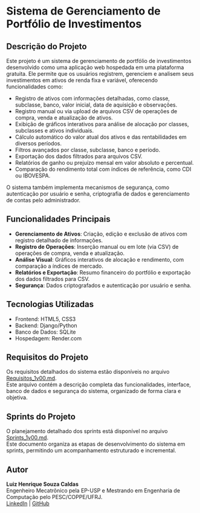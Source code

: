 # Sistema de Gerenciamento de Portfólio de Investimentos

## Descrição do Projeto
Este projeto é um sistema de gerenciamento de portfólio de investimentos desenvolvido como uma aplicação web hospedada em uma plataforma gratuita. Ele permite que os usuários registrem, gerenciem e analisem seus investimentos em ativos de renda fixa e variável, oferecendo funcionalidades como:

- Registro de ativos com informações detalhadas, como classe, subclasse, banco, valor inicial, data de aquisição e observações.
- Registro manual ou via upload de arquivos CSV de operações de compra, venda e atualização de ativos.
- Exibição de gráficos interativos para análise de alocação por classes, subclasses e ativos individuais.
- Cálculo automático do valor atual dos ativos e das rentabilidades em diversos períodos.
- Filtros avançados por classe, subclasse, banco e período.
- Exportação dos dados filtrados para arquivos CSV.
- Relatórios de ganho ou prejuízo mensal em valor absoluto e percentual.
- Comparação do rendimento total com índices de referência, como CDI ou IBOVESPA.

O sistema também implementa mecanismos de segurança, como autenticação por usuário e senha, criptografia de dados e gerenciamento de contas pelo administrador.

## Funcionalidades Principais
- **Gerenciamento de Ativos**: Criação, edição e exclusão de ativos com registro detalhado de informações.
- **Registro de Operações**: Inserção manual ou em lote (via CSV) de operações de compra, venda e atualização.
- **Análise Visual**: Gráficos interativos de alocação e rendimento, com comparação a índices de mercado.
- **Relatórios e Exportação**: Resumo financeiro do portfólio e exportação dos dados filtrados para CSV.
- **Segurança**: Dados criptografados e autenticação por usuário e senha.

## Tecnologias Utilizadas
- Frontend: HTML5, CSS3
- Backend: Django/Python
- Banco de Dados: SQLite
- Hospedagem: Render.com

## Requisitos do Projeto
Os requisitos detalhados do sistema estão disponíveis no arquivo [Requisitos_1v00.md](./Requisitos_1v00.md).  
Este arquivo contém a descrição completa das funcionalidades, interface, banco de dados e segurança do sistema, organizado de forma clara e objetiva.

## Sprints do Projeto
O planejamento detalhado dos sprints está disponível no arquivo [Sprints_1v00.md](./Sprints_1v00.md).  
Este documento organiza as etapas de desenvolvimento do sistema em sprints, permitindo um acompanhamento estruturado e incremental.

## Autor
**Luiz Henrique Souza Caldas**  
Engenheiro Mecatrônico pela EP-USP e Mestrando em Engenharia de Computação pelo PESC/COPPE/UFRJ.  
[LinkedIn](https://www.linkedin.com/in/luiz-henrique-souza-caldas-8292a7206/) | [GitHub](https://github.com/lhscaldas/)